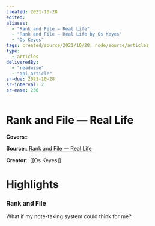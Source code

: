 ```yaml
---
created: 2021-10-28
edited:
aliases:
  - "Rank and File — Real Life"
  - "Rank and File — Real Life by Os Keyes"
  - "Os Keyes"
tags: created/source/2021/10/28, node/source/articles
type: 
  - articles
deliveredBy: 
  - "readwise"
  - "api_article"
sr-due: 2021-10-28
sr-interval: 2
sr-ease: 230
---
```

# Rank and File — Real Life

**Covers**:: 

**Source**:: [Rank and File — Real Life](https://reallifemag.com/rank-and-file)

**Creator**:: [[Os Keyes]]

# Highlights
### Rank and File

What if my note-taking system could think for me?
